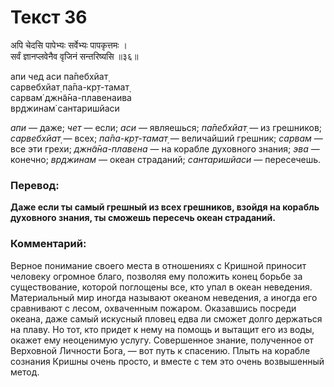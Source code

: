 # Текст 36

अपि चेदसि पापेभ्यः सर्वेभ्यः पापकृत्तमः ।  
सर्वं ज्ञानप्लवेनैव वृजिनं सन्तरिष्यसि ॥३६॥

апи чед аси па̄пебхйат̣  
сарвебхйат̣ па̄па-кр̣т-тамат̣  
сарвам̇ джн̃а̄на-плавенаива  
вр̣джинам̇ сантаришйаси

_апи_ — даже; _чет_ — если; _аси_ — являешься; _па̄пебхйат̣_ — из грешников; _сарвебхйат̣_ — всех; _па̄па-кр̣т-тамат̣_ — величайший грешник; _сарвам_ — все эти грехи; _джн̃а̄на-плавена_ — на корабле духовного знания; _эва_ — конечно; _вр̣джинам_ — океан страданий; _сантаришйаси_ — пересечешь.

### Перевод:

**Даже если ты самый грешный из всех грешников, взойдя на корабль духовного знания, ты сможешь пересечь океан страданий.**

### Комментарий:

Верное понимание своего места в отношениях с Кришной приносит человеку огромное благо, позволяя ему положить конец борьбе за существование, которой поглощены все, кто упал в океан неведения. Материальный мир иногда называют океаном неведения, а иногда его сравнивают с лесом, охваченным пожаром. Оказавшись посреди океана, даже самый искусный пловец едва ли сможет долго держаться на плаву. Но тот, кто придет к нему на помощь и вытащит его из воды, окажет ему неоценимую услугу. Совершенное знание, полученное от Верховной Личности Бога, — вот путь к спасению. Плыть на корабле сознания Кришны очень просто, и вместе с тем это очень возвышенный метод.